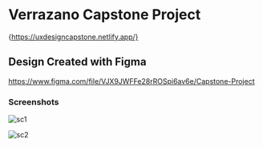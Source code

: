 # Verrazano Capstone Project

{https://uxdesigncapstone.netlify.app/}

## Design Created with Figma

https://www.figma.com/file/VJX9JWFFe28rROSpi6av6e/Capstone-Project

### Screenshots

![sc1](https://github.com/Jasonx235/Verrazano-Capstone-Project-UX/blob/main/src/images/sc/sc1.PNG)

![sc2](https://github.com/Jasonx235/Verrazano-Capstone-Project-UX/blob/main/src/images/sc/sc2.PNG)
